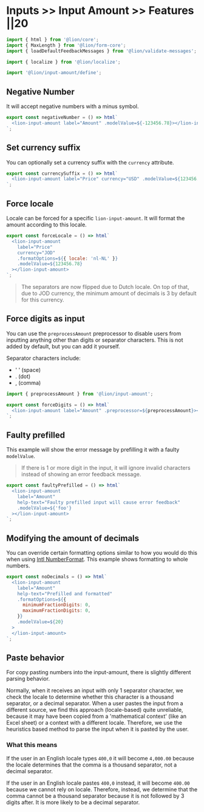 # Inputs >> Input Amount >> Features ||20

```js script
import { html } from '@lion/core';
import { MaxLength } from '@lion/form-core';
import { loadDefaultFeedbackMessages } from '@lion/validate-messages';

import { localize } from '@lion/localize';

import '@lion/input-amount/define';
```

## Negative Number

It will accept negative numbers with a minus symbol.

```js preview-story
export const negativeNumber = () => html`
  <lion-input-amount label="Amount" .modelValue=${-123456.78}></lion-input-amount>
`;
```

## Set currency suffix

You can optionally set a currency suffix with the `currency` attribute.

```js preview-story
export const currencySuffix = () => html`
  <lion-input-amount label="Price" currency="USD" .modelValue=${123456.78}></lion-input-amount>
`;
```

## Force locale

Locale can be forced for a specific `lion-input-amount`. It will format the amount according to this locale.

```js preview-story
export const forceLocale = () => html`
  <lion-input-amount
    label="Price"
    currency="JOD"
    .formatOptions=${{ locale: 'nl-NL' }}
    .modelValue=${123456.78}
  ></lion-input-amount>
`;
```

> The separators are now flipped due to Dutch locale. On top of that, due to JOD currency, the minimum amount of decimals is 3 by default for this currency.

## Force digits as input

You can use the `preprocessAmount` preprocessor to disable users from inputting anything other than digits or separator characters.
This is not added by default, but you can add it yourself.

Separator characters include:

- ' ' (space)
- . (dot)
- , (comma)

```js preview-story
import { preprocessAmount } from '@lion/input-amount';

export const forceDigits = () => html`
  <lion-input-amount label="Amount" .preprocessor=${preprocessAmount}></lion-input-amount>
`;
```

## Faulty prefilled

This example will show the error message by prefilling it with a faulty `modelValue`.

> If there is 1 or more digit in the input, it will ignore invalid characters instead of showing an error feedback message.

```js preview-story
export const faultyPrefilled = () => html`
  <lion-input-amount
    label="Amount"
    help-text="Faulty prefilled input will cause error feedback"
    .modelValue=${'foo'}
  ></lion-input-amount>
`;
```

## Modifying the amount of decimals

You can override certain formatting options similar to how you would do this when using [Intl NumberFormat](https://developer.mozilla.org/en-US/docs/Web/JavaScript/Reference/Global_Objects/NumberFormat).
This example shows formatting to whole numbers.

```js preview-story
export const noDecimals = () => html`
  <lion-input-amount
    label="Amount"
    help-text="Prefilled and formatted"
    .formatOptions=${{
      minimumFractionDigits: 0,
      maximumFractionDigits: 0,
    }}
    .modelValue=${20}
  >
  </lion-input-amount>
`;
```

## Paste behavior

For copy pasting numbers into the input-amount, there is slightly different parsing behavior.

Normally, when it receives an input with only 1 separator character, we check the locale to determine whether this character is a thousand separator, or a decimal separator.
When a user pastes the input from a different source, we find this approach (locale-based) quite unreliable, because it may have been copied from a 'mathematical context' (like an Excel sheet) or a context with a different locale.
Therefore, we use the heuristics based method to parse the input when it is pasted by the user.

### What this means

If the user in an English locale types `400,0` it will become `4,000.00`
because the locale determines that the comma is a thousand separator, not a decimal separator.

If the user in an English locale pastes `400,0` instead, it will become `400.00` because we cannot rely on locale.
Therefore, instead, we determine that the comma cannot be a thousand separator because it is not followed by 3 digits after.
It is more likely to be a decimal separator.
